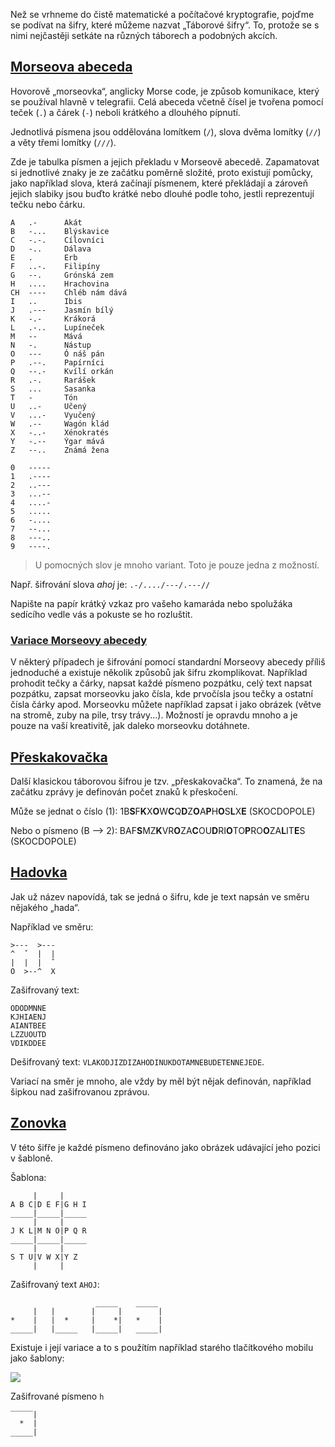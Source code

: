Než se vrhneme do čistě matematické a počítačové kryptografie, pojďme se podívat na šifry, které můžeme nazvat „Táborové šifry“. To, protože se s nimi nejčastěji setkáte na různých táborech a podobných akcích.

## [Morseova abeceda](https://haxagon.xyz/challenge/64087146f687a49eae4f7542#morseova-abeceda)

Hovorově „morseovka“, anglicky Morse code, je způsob komunikace, který se používal hlavně v telegrafii. Celá abeceda včetně čísel je tvořena pomocí teček (`.`) a čárek (`-`) neboli krátkého a dlouhého pípnutí.

Jednotlivá písmena jsou oddělována lomítkem (`/`), slova dvěma lomítky (`//`) a věty třemi lomítky (`///`).

Zde je tabulka písmen a jejich překladu v Morseově abecedě. Zapamatovat si jednotlivé znaky je ze začátku poměrně složité, proto existují pomůcky, jako například slova, která začínají písmenem, které překládají a zároveň jejich slabiky jsou buďto krátké nebo dlouhé podle toho, jestli reprezentují tečku nebo čárku.

```
A   .-      Akát
B   -...    Blýskavice
C   -.-.    Cílovníci
D   -..     Dálava
E   .       Erb
F   ..-.    Filipíny
G   --.     Grónská zem
H   ....    Hrachovina
CH  ----    Chléb nám dává
I   ..      Ibis
J   .---    Jasmín bílý
K   -.-     Krákorá
L   .-..    Lupíneček
M   --      Mává
N   -.      Nástup
O   ---     Ó náš pán
P   .--.    Papírníci
Q   --.-    Kvílí orkán
R   .-.     Rarášek
S   ...     Sasanka
T   -       Tón
U   ..-     Učený
V   ...-    Vyučený
W   .--     Wagón klád
X   -..-    Xénokratés
Y   -.--    Ýgar mává
Z   --..    Známá žena

0   -----
1   .----
2   ..---
3   ...--
4   ....-
5   .....
6   -....
7   --...
8   ---..
9   ----.
```

> U pomocných slov je mnoho variant. Toto je pouze jedna z možností.

Např. šifrování slova _ahoj_ je: `.-/..../---/.---//`

Napište na papír krátký vzkaz pro vašeho kamaráda nebo spolužáka sedícího vedle vás a pokuste se ho rozluštit.

### [Variace Morseovy abecedy](https://haxagon.xyz/challenge/64087146f687a49eae4f7542#variace-morseovy-abecedy)

V některý případech je šifrování pomocí standardní Morseovy abecedy příliš jednoduché a existuje několik způsobů jak šifru zkomplikovat. Například prohodit tečky a čárky, napsat každé písmeno pozpátku, celý text napsat pozpátku, zapsat morseovku jako čísla, kde prvočísla jsou tečky a ostatní čísla čárky apod. Morseovku můžete například zapsat i jako obrázek (větve na stromě, zuby na pile, trsy trávy...). Možností je opravdu mnoho a je pouze na vaší kreativitě, jak daleko morseovku dotáhnete.

## [Přeskakovačka](https://haxagon.xyz/challenge/64087146f687a49eae4f7542#p%C5%99eskakova%C4%8Dka)

Další klasickou táborovou šifrou je tzv. „přeskakovačka“. To znamená, že na začátku zprávy je definován počet znaků k přeskočení.

Může se jednat o číslo (1): 1B**S**F**K**X**O**W**C**Q**D**Z**O**A**P**H**O**S**L**X**E** (SKOCDOPOLE)

Nebo o písmeno (B --> 2): BAF**S**MZ**K**VR**O**ZA**C**OU**D**RI**O**TO**P**RO**O**ZA**L**IT**E**S (SKOCDOPOLE)

## [Hadovka](https://haxagon.xyz/challenge/64087146f687a49eae4f7542#hadovka)

Jak už název napovídá, tak se jedná o šifru, kde je text napsán ve směru nějakého „hada“.

Například ve směru:

```
>---  >---
^  ˇ  |  |
|  |  |  ˇ
O  >--^  X
```

Zašifrovaný text:

```
ODODMNNE
KJHIAENJ
AIANTBEE
LZZUOUTD
VDIKDDEE
```

Dešifrovaný text: `VLAKODJIZDIZAHODINUKDOTAMNEBUDETENNEJEDE`.

Variací na směr je mnoho, ale vždy by měl být nějak definován, například šipkou nad zašifrovanou zprávou.

## [Zonovka](https://haxagon.xyz/challenge/64087146f687a49eae4f7542#zonovka)

V této šifře je každé písmeno definováno jako obrázek udávající jeho pozici v šabloně.

Šablona:

```
     |     |   
A B C|D E F|G H I
_____|_____|_____
     |     |
J K L|M N O|P Q R
_____|_____|_____
     |     |   
S T U|V W X|Y Z 
     |     |

```

Zašifrovaný text `AHOJ`:

```
                   _____    _____
     |   |        |     |        |
*    |   |  *     |    *|   *    |
_____|   |_____   |_____|   _____|

```

Existuje i její variace a to s použítím například starého tlačítkového mobilu jako šablony:

![](https://upload.wikimedia.org/wikipedia/commons/7/73/Telephone-keypad2.svg)

Zašifrované písmeno `h`

```
‾‾‾‾‾|
  *  |
_____|
```